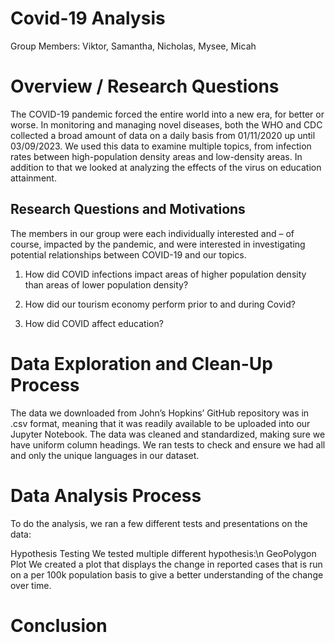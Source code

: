 # Covid-19 Analysis
Group Members: 
Viktor, Samantha, Nicholas, Mysee, Micah

# Overview / Research Questions
The COVID-19 pandemic forced the entire world into a new era, for better or worse. In monitoring and managing novel diseases, both the WHO and CDC collected a broad amount of data on a daily basis from 01/11/2020 up until 03/09/2023. We used this data to examine multiple topics, from infection rates between high-population density areas and low-density areas. In addition to that we looked at analyzing the effects of the virus on education attainment.

## Research Questions and Motivations
The members in our group were each individually interested and – of course, impacted by the pandemic, and were interested in investigating potential relationships between COVID-19 and our topics.

1. How did COVID infections impact areas of higher population density than areas of lower population density?

2. How did our tourism economy perform prior to and during Covid?

3. How did COVID affect education?

# Data Exploration and Clean-Up Process
The data we downloaded from John’s Hopkins’ GitHub repository was in .csv format, meaning that it was readily available to be uploaded into our Jupyter Notebook. The data was cleaned and standardized, making sure we have uniform column headings. We ran tests to check and ensure we had all and only the unique languages in our dataset. 

# Data Analysis Process
To do the analysis, we ran a few different tests and presentations on the data:

Hypothesis Testing
We tested multiple different hypothesis:\n 
GeoPolygon Plot
We created a plot that displays the change in reported cases that is run on a per 100k population basis to give a better understanding of the change over time. 


# Conclusion
